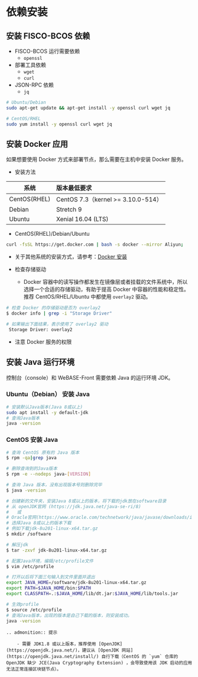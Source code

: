# 依赖安装

<span id="fisco_bcos_install_dependency" />

## 安装 FISCO-BCOS 依赖
* FISCO-BCOS 运行需要依赖 
    * `openssl`
* 部署工具依赖 
    * `wget`
    * `curl`
* JSON-RPC 依赖
    * `jq`

```Bash
# Ubuntu/Debian
sudo apt-get update && apt-get install -y openssl curl wget jq

# CentOS/RHEL
sudo yum install -y openssl curl wget jq
```

<span id="install_docker" />

## 安装 Docker 应用

如果想要使用 Docker 方式来部署节点，那么需要在主机中安装 Docker 服务。

* 安装方法

| 系统         |  版本最低要求     |
| ------------- |:-------|
|CentOS(RHEL)| CentOS 7.3（kernel >= 3.10.0-514）|
|Debian|Stretch 9|
|Ubuntu|Xenial 16.04 (LTS)|


* CentOS(RHEL)/Debian/Ubuntu

```Bash
curl -fsSL https://get.docker.com | bash -s docker --mirror Aliyun;
```

* 关于其他系统的安装方式，请参考：[Docker 安装](https://docs.docker.com/engine/install/)

* 检查存储驱动
    * Docker 容器中的读写操作都发生在镜像层或者挂载的文件系统中，所以选择一个合适的存储驱动，有助于提高 Docker 中容器的性能和稳定性。推荐 CentOS/RHEL/Ubuntu 中都使用 `overlay2` 驱动。

```Bash
# 检查 Docker 的存储驱动是否为 overlay2
$ docker info | grep -i "Storage Driver"

# 如果输出下面结果，表示使用了 overlay2 驱动
 Storage Driver: overlay2
```

* 注意 Docker 服务的权限


<span id="install_jdk" />

## 安装 Java 运行环境
控制台（console）和 WeBASE-Front 需要依赖 Java 的运行环境 JDK。

### Ubuntu（Debian） 安装 Java

```Bash
# 安装默认Java版本(Java 8或以上)
sudo apt install -y default-jdk
# 查询Java版本
java -version 
```

<span id="centos_install_java" />

### CentOS 安装 Java

```Bash
# 查询 CentOS 原有的 Java 版本
$ rpm -qa|grep java

# 删除查询到的Java版本
$ rpm -e --nodeps java-[VERSION]

# 查询 Java 版本，没有出现版本号则删除完毕
$ java -version

# 创建新的文件夹，安装Java 8或以上的版本，将下载的jdk放在software目录
# 从 openJDK官网 (https://jdk.java.net/java-se-ri/8) 
#   或
# Oracle官网(https://www.oracle.com/technetwork/java/javase/downloads/index.html)
# 选择Java 8或以上的版本下载
# 例如下载jdk-8u201-linux-x64.tar.gz
$ mkdir /software

# 解压jdk 
$ tar -zxvf jdk-8u201-linux-x64.tar.gz

# 配置Java环境，编辑/etc/profile文件 
$ vim /etc/profile 

# 打开以后将下面三句输入到文件里面并退出
export JAVA_HOME=/software/jdk-8u201-linux-x64.tar.gz
export PATH=$JAVA_HOME/bin:$PATH 
export CLASSPATH=.:$JAVA_HOME/lib/dt.jar:$JAVA_HOME/lib/tools.jar

# 生效profile
$ source /etc/profile 
# 查询Java版本，出现的版本是自己下载的版本，则安装成功。
java -version 
```


```eval_rst
.. admonition:: 提示

    - 需要 JDK1.8 或以上版本，推荐使用 [OpenJDK](https://openjdk.java.net/)，建议从 [OpenJDK 网站](https://openjdk.java.net/install/) 自行下载（CentOS 的 `yum` 仓库的 OpenJDK 缺少 JCE(Java Cryptography Extension) ，会导致使用该 JDK 启动的应用无法正常连接区块链节点）。
```


